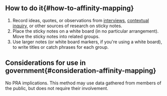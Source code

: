 ## How to do it{#how-to-affinity-mapping}

1. Record ideas, quotes, or observations from [interviews](/methods/discover/stakeholder-and-user-interviews/), [contextual inquiry](/methods/discover/contextual-inquiry/), or other sources of research on sticky notes.
1. Place the sticky notes on a white board (in no particular arrangement). Move the sticky notes into related groups.
1. Use larger notes (or white board markers, if you're using a white board), to write titles or catch phrases for each group.

<section class="method--section method--section--government-considerations" markdown="1" >

## Considerations for use in government{#consideration-affinity-mapping}

No PRA implications. This method may use data gathered from members of the public, but does not require their involvement.
</section>
